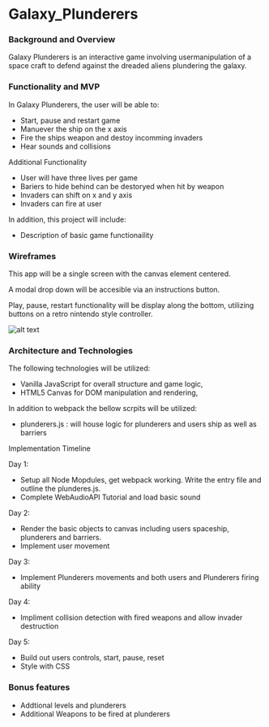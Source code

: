 # Galaxy_Plunderers

### Background and Overview

Galaxy Plunderers is an interactive game involving usermanipulation of a space craft to defend against the dreaded aliens   plundering the galaxy.  

### Functionality and MVP

In Galaxy Plunderers, the user will be able to:

  * Start, pause and restart game
  * Manuever the ship on the x axis
  * Fire the ships weapon and destoy incomming invaders
  * Hear sounds and collisions
  
 Additional Functionality
  * User will have three lives per game
  * Bariers to hide behind can be destoryed when hit by weapon
  * Invaders can shift on x and y axis
  * Invaders can fire at user
  
In addition, this project will include:

  * Description of basic game functionaility
  
### Wireframes

This app will be a single screen with the canvas element centered.  

A modal drop down will be accesible via an instructions button.

Play, pause, restart functionality will be display along the bottom, utilizing buttons on a retro nintendo style controller.

![alt text](https://user-images.githubusercontent.com/48530387/59269332-c98dd800-8c1c-11e9-88cd-da0740f82c58.png)

### Architecture and Technologies

The following technologies will be utilized:

  * Vanilla JavaScript for overall structure and game logic,
  * HTML5 Canvas for DOM manipulation and rendering,

In addition to webpack the bellow scrpits will be utilized:

  * plunderers.js : will house logic for plunderers and users ship as well as barriers
  
Implementation Timeline

Day 1:

  * Setup all Node Mopdules, get webpack working.  Write the entry file and outline the plunderes.js.
  * Complete WebAudioAPI Tutorial and load basic sound 

Day 2:
  * Render the basic objects to canvas including users spaceship, plunderers and barriers.
  * Implement user movement 
 
 Day 3:
  * Implement Plunderers movements and both users and Plunderers firing ability
  
 Day 4:
  * Impliment collision detection with fired weapons and allow invader destruction 
 
 Day 5:
 * Build out users controls, start, pause, reset
 * Style with CSS
 
 
 ### Bonus features
 
  * Addtional levels and plunderers
  * Additional Weapons to be fired at plunderers
 



  
